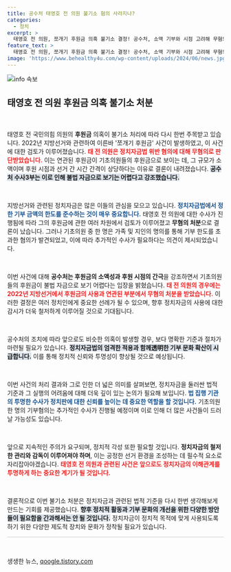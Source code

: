 ```yaml
---
title: 공수처 태영호 전 의원 불기소 혐의 사라지나?
categories:
  - 정치
excerpt: >
  태영호 전 의원, 쪼개기 후원금 의혹 불기소 결정! 공수처, 소액 기부와 시점 고려해 무혐의로 종결. 그러나 한 기초의원은 기부 한도 초과 의혹에 휘말려 추가 수사 요청! 클릭하고 진실을 확인하세요!
feature_text: >
  태영호 전 의원, 쪼개기 후원금 의혹 불기소 결정! 공수처, 소액 기부와 시점 고려해 무혐의로 종결. 그러나 한 기초의원은 기부 한도 초과 의혹에 휘말려 추가 수사 요청! 클릭하고 진실을 확인하세요!
image: 'https://www.behealthy4u.com/wp-content/uploads/2024/06/news.jpg'
---
```


<p><img src="https://www.behealthy4u.com/wp-content/uploads/2024/06/news.jpg" alt="info 속보" /></p>

<h2 data-ke-size="size26">태영호 전 의원 후원금 의혹 불기소 처분</h2>

<p data-ke-size="size16">&nbsp;</p>

<p>태영호 전 국민의힘 의원의 <b>후원금</b> 의혹이 불기소 처리에 따라 다시 한번 주목받고 있습니다. 2022년 지방선거와 관련하여 이른바 '쪼개기 후원금' 사건이 발생하였고, 이 사건에 대한 검토가 이루어졌습니다. <b><span style="color: #ee2323;">태 전 의원은 정치자금법 위반 혐의에 대해 무혐의로 판단받았습니다.</span></b> 이는 연관된 후원금이 기초의원들의 후원금으로 보이는 데, 그 규모가 소액이며 후원 시점과 선거 간 시간 간격이 상당하다는 이유로 결론이 내려졌습니다. <b><span style="background-color: #21538527;">공수처 수사3부는 이로 인해 불법 자금으로 보기는 어렵다고 강조했습니다.</span></b></p>

<p data-ke-size="size16">&nbsp;</p>

<p>지방선거와 관련된 정치자금은 많은 이들의 관심을 모으고 있습니다. <b><span style="color: #1a5490;">정치자금법에서 정한 기부 금액의 한도를 준수하는 것이 매우 중요합니다.</span></b> 태영호 전 의원에 대한 수사가 진행됨에 따라 그의 후원금에 관한 여러 차원에서 검토가 이루어졌고 <b>무혐의 처분</b>으로 결론이 났습니다. 그러나 기초의원 중 한 명은 가족 및 지인의 명의를 통해 기부 한도를 초과한 혐의가 발견되었고, 이에 따라 추가적인 수사가 필요하다는 의견이 제시되었습니다.</p>

<p data-ke-size="size16">&nbsp;</p>

<p>이번 사건에 대해 <b>공수처는 후원금의 소액성과 후원 시점의 간극</b>을 강조하면서 기초의원들의 후원금이 불법 자금으로 보기 어렵다는 입장을 밝혔습니다. <b><span style="color: #ee2323;">태 전 의원의 경우에는 2022년 지방선거에서 후원금의 사용과 연관된 부분에서 무혐의 처분을 받았습니다.</span></b> 이러한 결정은 여러 정치인에게 중요한 선례가 될 수 있으며, 향후 정치자금의 사용에 대한 감시가 더욱 철저하게 이루어질 것으로 기대됩니다.</p>

<p data-ke-size="size16">&nbsp;</p>

<p>공수처의 조치에 따라 앞으로도 비슷한 의혹이 발생할 경우, 보다 명확한 기준과 절차가 마련될 필요가 있습니다. <b><span style="background-color: #21538527;">정치자금법의 엄격한 적용과 함께透明한 기부 문화 확산이 시급합니다.</span></b> 이를 통해 정치적 신뢰와 투명성이 향상될 것으로 예상됩니다. </p>

<p data-ke-size="size16">&nbsp;</p>

<p>이번 사건의 처리 결과와 그로 인한 더 넓은 의미를 살펴보면, 정치자금을 둘러싼 법적 기준과 그 실행의 어려움에 대해 더욱 깊이 있는 논의가 필요해 보입니다. <b><span style="color: #1a5490;">법 집행 기관의 투명한 수사가 정치판에 대한 신뢰를 높이는 데 중요한 역할을 할 것입니다.</span></b> 기초의원 한 명의 기부혐의는 추가적인 수사가 진행될 예정이며 이로 인해 더 많은 사건들이 드러날 가능성도 있습니다.</p>

<p data-ke-size="size16">&nbsp;</p>

<p>앞으로 지속적인 주의가 요구되며, 정치적 각성 또한 필요할 것입니다. <b>정치자금의 철저한 관리와 감독이 이루어져야 하며</b>, 이는 공정한 선거 환경을 조성하는 데 필수적 요소로 자리잡아야겠습니다. <b><span style="color: #ee2323;">태영호 전 의원과 관련된 사건은 앞으로도 정치자금의 이해관계를 투명하게 하는 중요한 계기가 될 것입니다.</span></b> </p>

<p data-ke-size="size16">&nbsp;</p>

<p>결론적으로 이번 불기소 처분은 정치자금과 관련된 법적 기준을 다시 한번 생각해보게 만드는 기회를 제공했습니다. <b><span style="background-color: #21538527;">향후 정치적 활동과 기부 문화의 개선을 위한 다양한 방안들이 필요함을 간과해서는 안 될 것입니다.</span></b> 정치자금이 정치적 목적에 맞게 사용되도록 하기 위한 다양한 제도적 장치와 문화가 정착될 필요가 있습니다. </p>

<hr style="height: 1px; border: none; background-color: #ccc;" />

<p data-ke-size="size16">&nbsp;</p>
생생한 뉴스, <a href="https://qoogle.tistory.com" rel="dofollow">qoogle.tistory.com</a>



